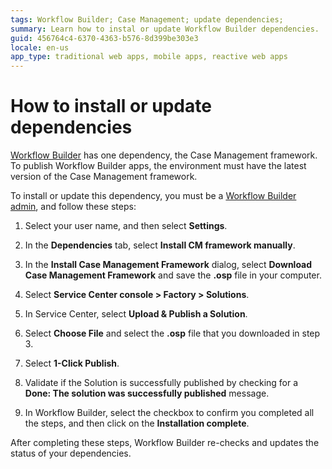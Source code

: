 ```yaml
---
tags: Workflow Builder; Case Management; update dependencies;
summary: Learn how to instal or update Workflow Builder dependencies.
guid: 456764c4-6370-4363-b576-8d399be303e3
locale: en-us
app_type: traditional web apps, mobile apps, reactive web apps
---
```

# How to install or update dependencies

[Workflow Builder](http://workflowbuilder.outsystems.com/) has one dependency, the Case Management framework.
To publish Workflow Builder apps, the environment must have the latest version of the Case Management framework.

To install or update this dependency, you must be a [Workflow Builder admin](how-works.md#workflow-builder-administrator), and follow these steps:

1. Select your user name, and then select **Settings**.

1. In the **Dependencies** tab, select **Install CM framework manually**.

1. In the **Install Case Management Framework** dialog, select **Download Case Management Framework** and save the **.osp** file in your computer.

1. Select **Service Center console > Factory > Solutions**.

1. In Service Center, select **Upload & Publish a Solution**.

1. Select **Choose File** and select the **.osp** file that you downloaded in step 3.

1. Select **1-Click Publish**.

1. Validate if the Solution is successfully published by checking for a **Done: The solution was successfully published** message.

1. In Workflow Builder, select the checkbox to confirm you completed all the steps, and then click on the **Installation complete**.

After completing these steps, Workflow Builder re-checks and updates the status of your dependencies.
